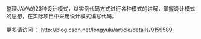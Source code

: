 
整理JAVA的23种设计模式，以实例代码方式进行各种模式的讲解，掌握设计模式的思想，在实际项目中采用设计模式编写代码。
<br/><br/>
更多请访问 ：  http://blog.csdn.net/longyulu/article/details/9159589